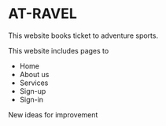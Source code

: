 # AT-RAVEL

 This website books ticket to adventure sports.
 
 This website includes pages to

 - Home
 - About us
 - Services
 - Sign-up
 - Sign-in
 
New ideas for improvement
